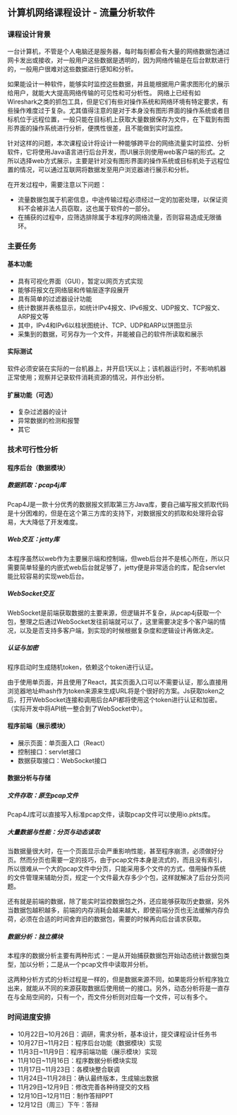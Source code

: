 ## 计算机网络课程设计 - 流量分析软件

### 课程设计背景

一台计算机，不管是个人电脑还是服务器，每时每刻都会有大量的网络数据包通过网卡发出或接收，对一般用户这些数据是透明的，因为网络传输是在后台默默进行的，一般用户很难对这些数据进行感知和分析。

如果能设计一种软件，能够实时监控这些数据，并且能根据用户需求图形化的展示给用户，就能大大提高网络传输的可见性和可分析性。
网络上已经有如Wireshark之类的抓包工具，但是它们有些对操作系统和网络环境有特定要求，有些操作难度过于复杂。尤其值得注意的是对于本身没有图形界面的操作系统或者目标机位于远程位置，一般只能在目标机上获取大量数据保存为文件，在下载到有图形界面的操作系统进行分析，便携性很差，且不能做到实时监控。

针对这样的问题，本次课程设计将设计一种能够跨平台的网络流量实时监控、分析软件，它将使用Java语言进行后台开发，而UI展示则使用web客户端的形式。之所以选择web方式展示，主要是针对没有图形界面的操作系统或目标机处于远程位置的情况，可以通过互联网将数据发至用户浏览器进行展示和分析。

在开发过程中，需要注意以下问题：

- 流量数据包属于机密信息，中途传输过程必须经过一定的加密处理，以保证资料不会被非法人员窃取，这也属于软件的一部分。
- 在捕获的过程中，应筛选排除属于本程序的网络流量，否则容易造成无限循环。

### 主要任务

#### 基本功能

- 具有可视化界面（GUI），暂定以网页方式实现
- 能够将报文在网络层和传输层逐字段展开
- 具有简单的过滤器设计功能
- 统计数据并表格显示，如统计IPv4报文、IPv6报文、UDP报文、TCP报文、ARP报文等
- 其中，IPv4和IPv6以柱状图统计、TCP、UDP和ARP以饼图显示
- 采集到的数据，可另存为一个文件，并能被自己的软件所读取和展示

#### 实际测试

软件必须安装在实际的一台机器上，并开启1天以上；该机器运行时，不影响机器正常使用；观察并记录软件消耗资源的情况，并作出分析。

#### 扩展功能（可选）

- 复杂过滤器的设计
- 异常数据的检测和报警
- 其它

### 技术可行性分析

#### 程序后台（数据模块）

##### 数据抓取：pcap4j库

Pcap4J是一款十分优秀的数据报文抓取第三方Java库，要自己编写报文抓取代码是十分困难的，但是在这个第三方库的支持下，对数据报文的抓取和处理将会容易，大大降低了开发难度。

##### Web交互：jetty库

本程序虽然以web作为主要展示端和控制端，但web后台并不是核心所在，所以只需要简单轻量的内嵌式web后台就足够了，jetty便是非常适合的库，配合servlet能比较容易的实现web后台。

##### WebSocket交互

WebSocket是前端获取数据的主要来源，但逻辑并不复杂，从pcap4j获取一个包，整理之后通过WebSocket发往前端就可以了，这里需要决定多个客户端的情况，以及是否支持多客户端，到实现的时候根据复杂度和逻辑设计再做决定。

##### 认证与加密

程序启动时生成随机token，依赖这个token进行认证。

由于使用单页面，并且使用了React，其实页面入口可以不需要认证，那么直接用浏览器地址#hash作为token来源来生成URL将是个很好的方案。Js获取token之后，打开WebSocket连接和调用后台API都将使用这个token进行认证和加密。（实际开发中将API统一整合到了WebSocket中）。

#### 程序前端（展示模块）

- 展示页面：单页面入口（React）
- 控制接口：servlet接口
- 数据获取接口：WebSocket接口

#### 数据分析与存储

##### 文件存取：原生pcap文件

Pcap4J库可以直接写入标准pcap文件，读取pcap文件可以使用io.pkts库。

##### 大量数据与性能：分页与动态读取

当数据量很大时，在一个页面显示会严重影响性能，甚至程序崩溃，必须做好分页。然而分页也需要一定的技巧，由于pcap文件本身是流式的，而且没有索引，所以很难从一个大的pcap文件中分页，只能采用多个文件的方式，借用操作系统的文件管理来辅助分页，规定一个文件最大存多少个包，这样就解决了后台分页问题。

还有就是前端的数据，除了能实时监控数据包之外，还应能够获取历史数据，另外当数据包越积越多，前端的内存消耗会越来越大，即使前端分页也无法缓解内存负荷，必须在合适的时间舍弃旧的数据包，需要的时候再向后台请求获取。

##### 数据分析：独立模块

本程序的数据分析主要有两种形式：一是从开始捕获数据包开始动态统计数据包类型，加以分析；二是从一个pcap文件中读取并分析。

这两种分析方式的分析过程是一样的，但是数据来源不同，如果能将分析程序独立出来，就能从不同的来源获取数据后使用统一的接口。另外，动态分析将是一直存在与全局空间的，只有一个，而文件分析则对应每一个文件，可以有多个。

### 时间进度安排

- 10月22日~10月26日：调研，需求分析，基本设计，提交课程设计任务书
- 10月27日~11月2日：程序后台功能（数据模块）实现
- 11月3日~11月9日：程序前端功能（展示模块）实现
- 11月10日~11月16日：程序数据分析模块实现
- 11月17日~11月23日：各模块整合联调
- 11月24日~11月28日：确认最终版本，生成输出数据
- 11月29日~12月9日：修改完善各种待提交的文档
- 12月10日~12月11日：制作答辩PPT
- 12月12日（周三）下午：答辩

